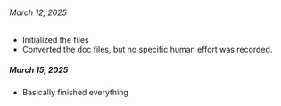 ###### March 12, 2025

- Initialized the files
- Converted the doc files, but no specific human effort was recorded.

##### March 15, 2025
- Basically finished everything